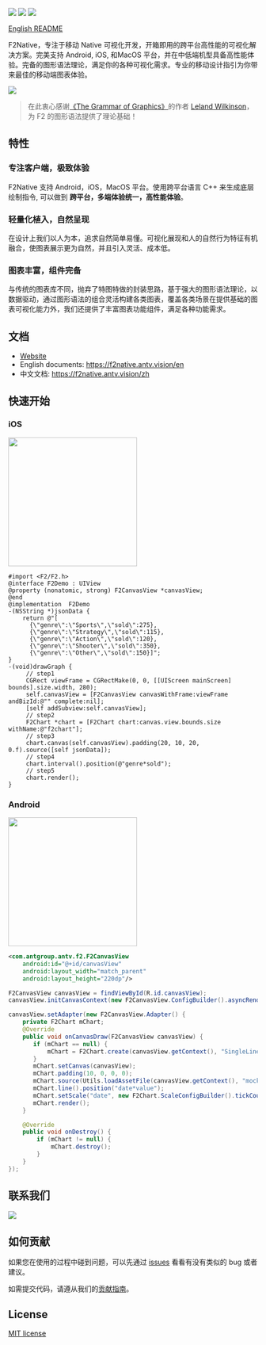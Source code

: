 ![](https://gw.alipayobjects.com/mdn/rms_04a9e5/afts/img/A*sK26T47j3tEAAAAAAAAAAAAAARQnAQ)
![](https://img.shields.io/badge/language-c++-red.svg) ![](https://img.shields.io/badge/license-MIT-000000.svg)

[English README](./README_en.md)

F2Native，专注于移动 Native 可视化开发，开箱即用的跨平台高性能的可视化解决方案。完美支持 Android, iOS, 和MacOS 平台，并在中低端机型具备高性能体验。完备的图形语法理论，满足你的各种可视化需求。专业的移动设计指引为你带来最佳的移动端图表体验。

![](https://gw.alipayobjects.com/mdn/rms_04a9e5/afts/img/A*kWF0TYboysoAAAAAAAAAAAAAARQnAQ)
> 在此衷心感谢[《The Grammar of Graphics》](https://www.cs.uic.edu/~wilkinson/TheGrammarOfGraphics/GOG.html)的作者 [Leland Wilkinson](https://en.wikipedia.org/wiki/Leland_Wilkinson)，为 F2 的图形语法提供了理论基础！


## 特性

### 专注客户端，极致体验

F2Native 支持 Android，iOS，MacOS 平台。使用跨平台语言 C++ 来生成底层绘制指令, 可以做到 **跨平台，多端体验统一，高性能体验**。

### 轻量化植入，自然呈现
在设计上我们以人为本，追求自然简单易懂。可视化展现和人的自然行为特征有机融合，使图表展示更为自然，并且引入灵活、成本低。

### 图表丰富，组件完备
与传统的图表库不同，抛弃了特图特做的封装思路，基于强大的图形语法理论，以数据驱动，通过图形语法的组合灵活构建各类图表，覆盖各类场景在提供基础的图表可视化能力外，我们还提供了丰富图表功能组件，满足各种功能需求。



## 文档

* [Website](https://f2native.antv.vision/)
* English documents: https://f2native.antv.vision/en
* 中文文档: https://f2native.antv.vision/zh

## 快速开始

### iOS
<img width = "260" src = "https://gw.alipayobjects.com/mdn/rms_b413ff/afts/img/A*ZJ-iRby9Gt4AAAAAAAAAAAAAARQnAQ"/>


```obj-c
#import <F2/F2.h>
@interface F2Demo : UIView
@property (nonatomic, strong) F2CanvasView *canvasView;
@end
@implementation  F2Demo
-(NSString *)jsonData {
    return @"[
      {\"genre\":\"Sports\",\"sold\":275},
      {\"genre\":\"Strategy\",\"sold\":115},
      {\"genre\":\"Action\",\"sold\":120},
      {\"genre\":\"Shooter\",\"sold\":350},
      {\"genre\":\"Other\",\"sold\":150}]";
}
-(void)drawGraph {
     // step1
     CGRect viewFrame = CGRectMake(0, 0, [[UIScreen mainScreen] bounds].size.width, 280);
     self.canvasView = [F2CanvasView canvasWithFrame:viewFrame andBizId:@"" complete:nil];
     [self addSubview:self.canvasView];
     // step2
     F2Chart *chart = [F2Chart chart:canvas.view.bounds.size withName:@"f2chart"];
     // step3
     chart.canvas(self.canvasView).padding(20, 10, 20, 0.f).source([self jsonData]);
     // step4
     chart.interval().position(@"genre*sold");
     // step5
     chart.render();
}
```


### Android
<img width = "260" src = "https://gw.alipayobjects.com/mdn/rms_b413ff/afts/img/A*YTFkT4NizlIAAAAAAAAAAAAAARQnAQ"/>

```xml
<com.antgroup.antv.f2.F2CanvasView
    android:id="@+id/canvasView"
    android:layout_width="match_parent"
    android:layout_height="220dp"/>
```

```java
F2CanvasView canvasView = findViewById(R.id.canvasView);
canvasView.initCanvasContext(new F2CanvasView.ConfigBuilder().asyncRender(true).build());

canvasView.setAdapter(new F2CanvasView.Adapter() {
    private F2Chart mChart;
    @Override
    public void onCanvasDraw(F2CanvasView canvasView) {
       if (mChart == null) {
           mChart = F2Chart.create(canvasView.getContext(), "SingleLineChart_1", canvasView.getWidth(), canvasView.getHeight());
       }
       mChart.setCanvas(canvasView);
       mChart.padding(10, 0, 0, 0);
       mChart.source(Utils.loadAssetFile(canvasView.getContext(), "mockData_singleLineChart.json"));
       mChart.line().position("date*value");
       mChart.setScale("date", new F2Chart.ScaleConfigBuilder().tickCount(3));
       mChart.render(); 
    }

    @Override
    public void onDestroy() {
        if (mChart != null) {
            mChart.destroy();
        }
    }
});
```

## 联系我们
![](https://gw.alipayobjects.com/mdn/rms_b413ff/afts/img/A*O-tFT7mMQ74AAAAAAAAAAAAAARQnAQ)

## 如何贡献

如果您在使用的过程中碰到问题，可以先通过 [issues]() 看看有没有类似的 bug 或者建议。

如需提交代码，请遵从我们的[贡献指南](./CONTRIBUTING.md)。

## License
[MIT license](./LICENSE)
